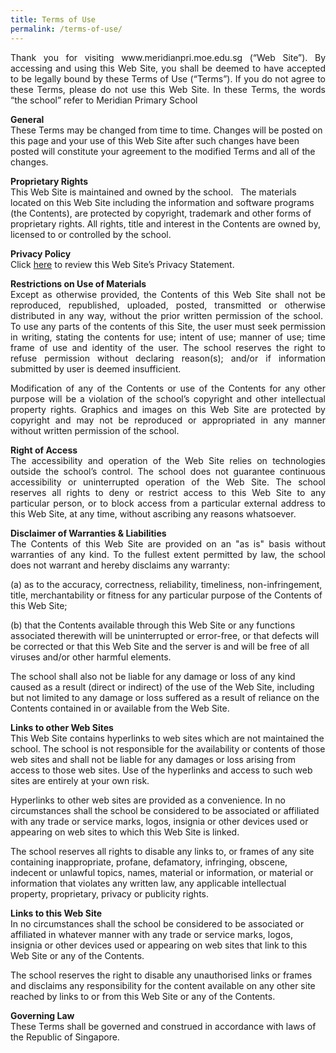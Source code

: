 ```yaml
---
title: Terms of Use
permalink: /terms-of-use/
---
```

<p align ="justify">Thank you for visiting www.meridianpri.moe.edu.sg (“Web Site”). By accessing and using this Web Site, you shall be deemed to have accepted to be legally bound by these Terms of Use (“Terms”). If you do not agree to these Terms, please do not use this Web Site. In these Terms, the words “the school” refer to Meridian Primary School</p>

**General**<br>
These Terms may be changed from time to time. Changes will be posted on this page and your use of this Web Site after such changes have been posted will constitute your agreement to the modified Terms and all of the changes.

**Proprietary Rights<br>**
This Web Site is maintained and owned by the school.   The materials located on this Web Site including the information and software programs (the Contents), are protected by copyright, trademark and other forms of proprietary rights. All rights, title and interest in the Contents are owned by, licensed to or controlled by the school.

**Privacy Policy**<br>
Click [here](https://meridianpri.moe.edu.sg/others/privacy-statement) to review this Web Site’s Privacy Statement.

<p align = "justify"><b>Restrictions on Use of Materials</b><br>
Except as otherwise provided, the Contents of this Web Site shall not be reproduced, republished, uploaded, posted, transmitted or otherwise distributed in any way, without the prior written permission of the school.  To use any parts of the contents of this Site, the user must seek permission in writing, stating the contents for use; intent of use; manner of use; time frame of use and identity of the user. The school reserves the right to refuse permission without declaring reason(s); and/or if information submitted by user is deemed insufficient.</p>

<p align = "justify">Modification of any of the Contents or use of the Contents for any other purpose will be a violation of the school’s copyright and other intellectual property rights. Graphics and images on this Web Site are protected by copyright and may not be reproduced or appropriated in any manner without written permission of the school.</p>

<p align = "justify"><b>Right of Access</b><br>
The accessibility and operation of the Web Site relies on technologies outside the school’s control. The school does not guarantee continuous accessibility or uninterrupted operation of the Web Site. The school reserves all rights to deny or restrict access to this Web Site to any particular person, or to block access from a particular external address to this Web Site, at any time, without ascribing any reasons whatsoever.</p>

<p align = "justify"><b>Disclaimer of Warranties & Liabilities</b><br> 
The Contents of this Web Site are provided on an "as is" basis without warranties of any kind. To the fullest extent permitted by law, the school does not warrant and hereby disclaims any warranty:</p>

(a) as to the accuracy, correctness, reliability, timeliness, non-infringement, title, merchantability or fitness for any particular purpose of the Contents of this Web Site;  

(b) that the Contents available through this Web Site or any functions associated therewith will be uninterrupted or error-free, or that defects will be corrected or that this Web Site and the server is and will be free of all viruses and/or other harmful elements.

The school shall also not be liable for any damage or loss of any kind caused as a result (direct or indirect) of the use of the Web Site, including but not limited to any damage or loss suffered as a result of reliance on the Contents contained in or available from the Web Site.

**Links to other Web Sites<br>**
This Web Site contains hyperlinks to web sites which are not maintained the school. The school is not responsible for the availability or contents of those web sites and shall not be liable for any damages or loss arising from access to those web sites. Use of the hyperlinks and access to such web sites are entirely at your own risk. 

Hyperlinks to other web sites are provided as a convenience. In no circumstances shall the school be considered to be associated or affiliated with any trade or service marks, logos, insignia or other devices used or appearing on web sites to which this Web Site is linked. 

The school reserves all rights to disable any links to, or frames of any site containing inappropriate, profane, defamatory, infringing, obscene, indecent or unlawful topics, names, material or information, or material or information that violates any written law, any applicable intellectual property, proprietary, privacy or publicity rights.

**Links to this Web Site<br>**
In no circumstances shall the school be considered to be associated or affiliated in whatever manner with any trade or service marks, logos, insignia or other devices used or appearing on web sites that link to this Web Site or any of the Contents. 

The school reserves the right to disable any unauthorised links or frames and disclaims any responsibility for the content available on any other site reached by links to or from this Web Site or any of the Contents.

  
**Governing Law<br>**
These Terms shall be governed and construed in accordance with laws of the Republic of Singapore.